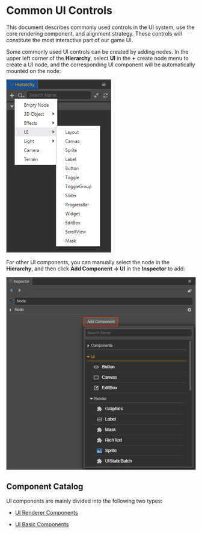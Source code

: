 # Common UI Controls

This document describes commonly used controls in the UI system, use the core rendering component, and alignment strategy. These controls will constitute the most interactive part of our game UI.

Some commonly used UI controls can be created by adding nodes. In the upper left corner of the __Hierarchy__, select __UI__ in the __+__ create node menu to create a UI node, and the corresponding UI component will be automatically mounted on the node:

![create-ui](create-ui.png)

For other UI components, you can manually select the node in the __Hierarchy__, and then click __Add Component -> UI__ in the __Inspector__ to add:

![add-component](add-component.png)

## Component Catalog

UI components are mainly divided into the following two types:

- [UI Renderer Components](render-component.md)

- [UI Basic Components](base-component.md)
